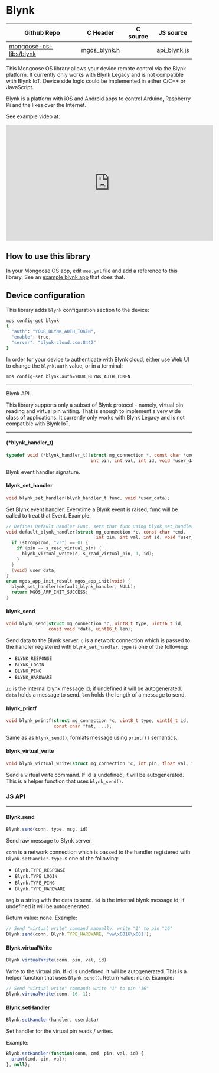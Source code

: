 # Blynk
| Github Repo | C Header | C source  | JS source |
| ----------- | -------- | --------  | ----------------- |
| [mongoose-os-libs/blynk](https://github.com/mongoose-os-libs/blynk) | [mgos_blynk.h](https://github.com/mongoose-os-libs/blynk/blob/master/include/mgos_blynk.h) | &nbsp;  | [api_blynk.js](https://github.com/mongoose-os-libs/blynk/blob/master/mjs_fs/api_blynk.js)         |



This Mongoose OS library allows your device remote control via
the Blynk platform. It currently only works with Blynk Legacy 
and is not compatible with Blynk IoT. Device side logic could be 
implemented in either C/C++ or JavaScript.

Blynk is a platform with iOS and Android apps to control Arduino,
Raspberry Pi and the likes over the Internet.

See example video at:

<iframe src="https://www.youtube.com/embed/9lTIN_WRWMs"
  width="560" height="315"  frameborder="0" allowfullscreen></iframe>

## How to use this library

In your Mongoose OS app, edit `mos.yml` file and add a reference to this
library. See an [example blynk app](https://github.com/mongoose-os-apps/blynk)
that does that.

## Device configuration

This library adds `blynk` configuration section to the device:

```bash
mos config-get blynk
{
  "auth": "YOUR_BLYNK_AUTH_TOKEN",
  "enable": true,
  "server": "blynk-cloud.com:8442"
}
```

In order for your device to authenticate with Blynk cloud, either use
Web UI to change the `blynk.auth` value, or in a terminal:

```bash
mos config-set blynk.auth=YOUR_BLYNK_AUTH_TOKEN
```



 ----- 

Blynk API.

This library supports only a subset of Blynk protocol - namely, virtual
pin reading and virtual pin writing. That is enough to implement a very
wide class of applications. It currently only works with Blynk Legacy and is not compatible with Blynk IoT.
 

 ----- 
#### (*blynk_handler_t)

```c
typedef void (*blynk_handler_t)(struct mg_connection *, const char *cmd,
                                int pin, int val, int id, void *user_data);
```
Blynk event handler signature. 
#### blynk_set_handler

```c
void blynk_set_handler(blynk_handler_t func, void *user_data);
```
Set Blynk event handler. Everytime a Blynk event is raised, func will be called to treat that Event.
Example:
```c
// Defines Default Handler Func, sets that func using blynk_set_handler. The handler Func checks if there is a Virtual Read command and if true, sends virtual write that sets s_read_virtual_pin to 1
void default_blynk_handler(struct mg_connection *c, const char *cmd,
                                  int pin, int val, int id, void *user_data) {
  if (strcmp(cmd, "vr") == 0) {
    if (pin == s_read_virtual_pin) {
      blynk_virtual_write(c, s_read_virtual_pin, 1, id);
    }
  } 
  (void) user_data;
}
enum mgos_app_init_result mgos_app_init(void) {
  blynk_set_handler(default_blynk_handler, NULL);
  return MGOS_APP_INIT_SUCCESS;
}
```

#### blynk_send
```c
void blynk_send(struct mg_connection *c, uint8_t type, uint16_t id,
                const void *data, uint16_t len);
```
Send data to the Blynk server. `c` is a network connection which is passed to the handler registered
with `blynk_set_handler`. `type` is one of the following:

- `BLYNK_RESPONSE`
- `BLYNK_LOGIN`
- `BLYNK_PING`
- `BLYNK_HARDWARE`

`id` is the internal blynk message id; if undefined it will be autogenerated. `data` holds a message to send. `len` holds the length of a message to send.
#### blynk_printf

```c
void blynk_printf(struct mg_connection *c, uint8_t type, uint16_t id,
                  const char *fmt, ...);
```
Same as as `blynk_send()`, formats message using `printf()` semantics. 
#### blynk_virtual_write

```c
void blynk_virtual_write(struct mg_connection *c, int pin, float val, int id);
```
Send a virtual write command. If id is undefined, it will be autogenerated.
This is a helper function that uses `blynk_send()`.

### JS API

 --- 
#### Blynk.send

```javascript
Blynk.send(conn, type, msg, id)
```
Send raw message to Blynk server.

`conn` is a network connection which is passed to the handler registered
with `Blynk.setHandler`. `type` is one of the following:

- `Blynk.TYPE_RESPONSE`
- `Blynk.TYPE_LOGIN`
- `Blynk.TYPE_PING`
- `Blynk.TYPE_HARDWARE`

`msg` is a string with the data to send. `id` is the internal blynk
message id; if undefined it will be autogenerated.

Return value: none.
Example:
```javascript
// Send "virtual write" command manually: write "1" to pin "16"
Blynk.send(conn, Blynk.TYPE_HARDWARE, 'vw\x0016\x001');
```
#### Blynk.virtualWrite

```javascript
Blynk.virtualWrite(conn, pin, val, id)
```
Write to the virtual pin. If id is undefined, it will be autogenerated.
This is a helper function that uses `Blynk.send()`.
Return value: none.
Example:
```javascript
// Send "virtual write" command: write "1" to pin "16"
Blynk.virtualWrite(conn, 16, 1);
```
#### Blynk.setHandler

```javascript
Blynk.setHandler(handler, userdata)
```
Set handler for the virtual pin reads / writes.

Example:
```javascript
Blynk.setHandler(function(conn, cmd, pin, val, id) {
  print(cmd, pin, val);
}, null);
```
